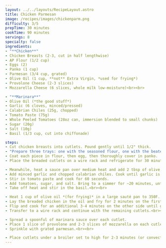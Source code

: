 ```yaml
---
layout: ../../layouts/RecipeLayout.astro
title: Chicken Parmesan
image: /recipes/images/chickenparm.png
difficulty: 3/5
prepTime: 30 minutes
cookTime: 90 minutes
servings: 8
specialty: false
ingredients:
- "**Chicken**"
- Chicken Breasts (2-3, cut in half lengthwise)
- AP Flour (1/2 cup)
- Eggs (2)
- Panko (1 cup)
- Parmesan (3/4 cup, grated)
- Olive Oil (1 cup, **not** Extra Virgin, *used for frying*)
- Provolone Cheese (2-3 slices)
- Mozzarella Cheese (6 slices, whole milk low-moisture)<br><br>

- "**Marinara**"
- Olive Oil (*the good stuff*)
- Garlic (6 cloves, minced/pressed)
- Calabrian Chiles (25g, chopped)
- Tomato Paste (75g)
- Whole Peeled Tomatoes (28oz can, immersion blended to small chunks)
- Sugar (20g)
- Salt (10g)
- Basil (1/3 cup, cut into chiffonade)

steps:
- Cut chicken breasts into cutlets. Pound gently until 1/2" thick.
- "Prepare three trays: one with the seasoned flour, one with the beaten eggs, and one with the seasoned panko mixture (breadcrumbs, parmesan, salt, pepper, etc.)"
- Coat each piece in flour, then egg, then thoroughly cover in panko.
- Place the breaded cutlets on a wire rack and refrigerate for 30 minutes to ensure the breading adheres when frying.<br><br>

- Meanwhile, heat a sauce pan over medium heat and add 2 tbsp of olive oil.
- Add minced garlic and chopped calabrian chiles. Cook until garlic is soft, ~3 minutes.
- Stir in tomato paste and cook for 60 seconds.
- Add tomatoes, sugar, and salt. Bring to a simmer for ~20 minutes, until thickened.
- Take off heat and stir in the basil.<br><br>

- Heat 1 cup of olive oil *(for frying)* in a large sauté pan to 350F.
- Lay the breaded chicken in the oil and fry for 2 minutes on the first side.
- Flip and cook for an additional 3-4 minutes on the other side until golden brown.
- Transfer to a wire rack and continue with the remaining cutlets.<br><br>

- Spread a spoonful of marinara sauce over each cutlet.
- Place 1 slice of provolone and 2-3 slices of mozzarella on each cutlet.
- Sprinkle with grated parmesan.<br><br>

- Place cutlets under a broiler set to high for 2-3 minutes (or convection bake at 450F for 6-8 minutes).
---
```



